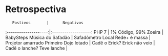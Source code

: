 # Retrospectiva

       Postivos       |      Negativos
:--------------------:|:-------------------:
PHP 7                 |
1% Código, 99% Zoeira |           BabySteps
Música do Safadão     |         Safadômetro
Local Rede+ é massa   |   Projetor amarrado
Primeiro Dojo lotado  |       Cadê o Erick?
Erick não veio        |      Cadê o lanche?
Teve lanche           |
